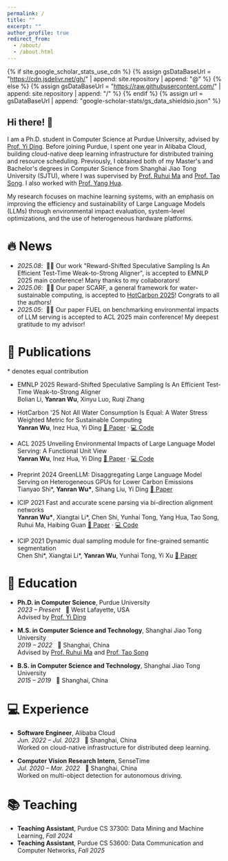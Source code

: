 ```yaml
---
permalink: /
title: ""
excerpt: ""
author_profile: true
redirect_from: 
  - /about/
  - /about.html
---
```


{% if site.google_scholar_stats_use_cdn %}
{% assign gsDataBaseUrl = "https://cdn.jsdelivr.net/gh/" | append: site.repository | append: "@" %}
{% else %}
{% assign gsDataBaseUrl = "https://raw.githubusercontent.com/" | append: site.repository | append: "/" %}
{% endif %}
{% assign url = gsDataBaseUrl | append: "google-scholar-stats/gs_data_shieldsio.json" %}

<span class='anchor' id='about-me'></span>

## Hi there! 👋

I am a Ph.D. student in Computer Science at Purdue University, advised by [Prof. Yi Ding](https://y-ding.github.io/index.html). Before joining Purdue, I spent one year in Alibaba Cloud, building cloud-native deep learning infrastructure for distributed training and resource scheduling. Previously, I obtained both of my Master's and Bachelor's degrees in Computer Science from Shanghai Jiao Tong University (SJTU), where I was supervised by [Prof. Ruhui Ma](https://scholar.google.com/citations?user=PcrtqDsAAAAJ&hl=en) and [Prof. Tao Song](https://scholar.google.com/citations?user=tIjK-3QAAAAJ&hl=en). I also worked with [Prof. Yang Hua](https://scholar.google.com/citations?user=N0tFi8MAAAAJ&hl=en). 

 My research focuses on machine learning systems, with an emphasis on improving the efficiency and sustainability of Large Language Models (LLMs) through environmental impact evaluation, system-level optimizations, and the use of heterogeneous hardware platforms.


# 🔥 News
- *2025.08*: &nbsp;🎉🎉 Our work "Reward-Shifted Speculative Sampling Is An Efficient Test-Time Weak-to-Strong Aligner", is accepted to EMNLP 2025 main conference! Many thanks to my collaborators!
- *2025.06*: &nbsp;🎉🎉 Our paper SCARF, a general framework for water-sustainable computing, is accepted to [HotCarbon 2025](https://hotcarbon.org/)! Congrats to all the authors!
- *2025.05*: &nbsp;🎉🎉 Our paper FUEL on benchmarking environmental impacts of LLM serving is accepted to ACL 2025 main conference! My deepest gratitude to my advisor!


# 📝 Publications 
\* denotes equal contribution
- <span class="badge">EMNLP 2025</span>
  Reward-Shifted Speculative Sampling Is An Efficient Test-Time Weak-to-Strong Aligner<br>
 Bolian Li, **Yanran Wu**, Xinyu Luo, Ruqi Zhang
- <span class="badge">HotCarbon '25</span>
  Not All Water Consumption Is Equal: A Water Stress Weighted Metric for Sustainable Computing<br>
  **Yanran Wu**, Inez Hua, Yi Ding  [📄 Paper](https://arxiv.org/abs/2506.22773) · [💻 Code](https://github.com/jojacola/SCARF)
- <span class="badge">ACL 2025</span>
  Unveiling Environmental Impacts of Large Language Model Serving: A Functional Unit View<br>
  **Yanran Wu**, Inez Hua, Yi Ding  [📄 Paper](https://arxiv.org/abs/2502.11256) · [💻 Code](https://github.com/jojacola/FUEL)
- <span class="badge badge-preprint">Preprint 2024</span>
  GreenLLM: Disaggregating Large Language Model Serving on Heterogeneous GPUs for Lower Carbon Emissions<br>
  Tianyao Shi\*, **Yanran Wu\***, Sihang Liu, Yi Ding  [📄 Paper](https://arxiv.org/abs/2412.20322)

- <span class="badge">ICIP 2021</span>
  Fast and accurate scene parsing via bi-direction alignment networks<br>
  **Yanran Wu\***, Xiangtai Li\*, Chen Shi, Yunhai Tong, Yang Hua, Tao Song, Ruhui Ma, Haibing Guan  [📄 Paper](https://ieeexplore.ieee.org/abstract/document/9506720) · [💻 Code](https://github.com/jojacola/BiAlignNet)

- <span class="badge">ICIP 2021</span>
  Dynamic dual sampling module for fine-grained semantic segmentation<br>
  Chen Shi\*, Xiangtai Li\*, **Yanran Wu**, Yunhai Tong, Yi Xu  [📄 Paper](https://ieeexplore.ieee.org/abstract/document/9506628/)


# 📖 Education
- **Ph.D. in Computer Science**, Purdue University  
*2023 – Present* &nbsp;&nbsp;📍 West Lafayette, USA  
Advised by [Prof. Yi Ding](https://y-ding.github.io/index.html)

- **M.S. in Computer Science and Technology**, Shanghai Jiao Tong University  
*2019 – 2022* &nbsp;&nbsp;📍 Shanghai, China  
Advised by [Prof. Ruhui Ma](https://scholar.google.com/citations?user=PcrtqDsAAAAJ&hl=en) and [Prof. Tao Song](https://scholar.google.com/citations?user=tIjK-3QAAAAJ&hl=en)

- **B.S. in Computer Science and Technology**, Shanghai Jiao Tong University  
*2015 – 2019* &nbsp;&nbsp;📍 Shanghai, China  

# 💻 Experience
- **Software Engineer**, Alibaba Cloud  
*Jun. 2022 – Jul. 2023* &nbsp;&nbsp;📍 Shanghai, China  
Worked on cloud-native infrastructure for distributed deep learning.

- **Computer Vision Research Intern**, SenseTime  
*Jul. 2020 – Mar. 2022* &nbsp;&nbsp;📍 Shanghai, China  
Worked on multi-object detection for autonomous driving.

# 📚 Teaching
- **Teaching Assistant**, Purdue CS 37300: Data Mining and Machine Learning, *Fall 2024*
- **Teaching Assistant**, Purdue CS 53600: Data Communication and Computer Networks, *Fall 2025*
